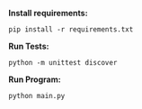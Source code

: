 **Install requirements:**

`pip install -r requirements.txt`

**Run Tests:**

`python -m unittest discover`

**Run Program:**

`python main.py`
